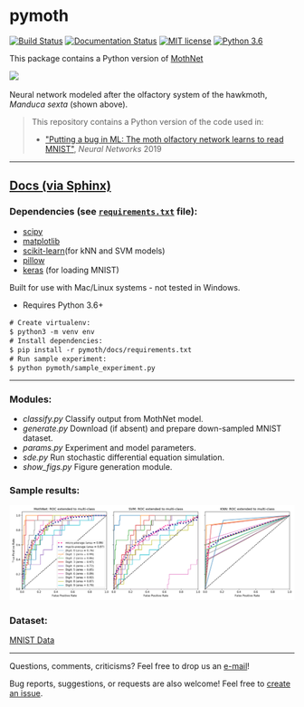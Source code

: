 # pymoth

[![Build Status](https://travis-ci.org/meccaLeccaHi/pymoth.svg?branch=master)](https://travis-ci.org/meccaLeccaHi/pymoth)
[![Documentation Status](https://readthedocs.org/projects/pymoth/badge/?version=latest)](https://pymoth.readthedocs.io/?badge=latest)
[![MIT license](https://img.shields.io/badge/License-MIT-blue.svg)](LICENSE)
[![Python 3.6](https://img.shields.io/badge/python-3.6-blue.svg)](https://www.python.org/downloads/release/python-360/)

This package contains a Python version of [MothNet](https://github.com/charlesDelahunt/PuttingABugInML)

<img src='https://upload.wikimedia.org/wikipedia/commons/thumb/b/ba/Manduca_brasiliensis_MHNT_CUT_2010_0_12_Boca_de_Mato%2C_Cochoeiras_de_Macacu%2C_rio_de_Janeiro_blanc.jpg/320px-Manduca_brasiliensis_MHNT_CUT_2010_0_12_Boca_de_Mato%2C_Cochoeiras_de_Macacu%2C_rio_de_Janeiro_blanc.jpg'>

Neural network modeled after the olfactory system of the hawkmoth, _Manduca sexta_ (shown above).
> This repository contains a Python version of the code used in:
> - ["Putting a bug in ML: The moth olfactory network learns to read MNIST"](https://doi.org/10.1016/j.neunet.2019.05.012), _Neural Networks_ 2019

---
[Docs (via Sphinx)](https://pymoth.readthedocs.io/)
---

### Dependencies (see [`requirements.txt`](./docs/requirements.txt) file):
- [scipy](https://www.scipy.org/)
- [matplotlib](https://matplotlib.org/)
- [scikit-learn](https://scikit-learn.org/)(for kNN and SVM models)
- [pillow](https://pillow.readthedocs.io/en/stable/)
- [keras](https://keras.io/) (for loading MNIST)

Built for use with Mac/Linux systems - not tested in Windows.
- Requires Python 3.6+

```
# Create virtualenv:
$ python3 -m venv env
# Install dependencies:  
$ pip install -r pymoth/docs/requirements.txt
# Run sample experiment:
$ python pymoth/sample_experiment.py
```

---

### Modules:
- *classify.py* Classify output from MothNet model.
- *generate.py* Download (if absent) and prepare down-sampled MNIST dataset.
- *params.py* Experiment and model parameters.
- *sde.py* Run stochastic differential equation simulation.
- *show_figs.py* Figure generation module.

### Sample results:
<img src='./results/results_ROC_multi_sample.png'>

### Dataset:
[MNIST Data](http://yann.lecun.com/exdb/mnist/)

---

Questions, comments, criticisms? Feel free to drop us an [e-mail](
  mailto:ajones173@gmail.com?subject=pymoth)!


Bug reports, suggestions, or requests are also welcome! Feel free to [create an issue](
  https://github.com/meccaLeccaHi/pymoth/issues/new).  
